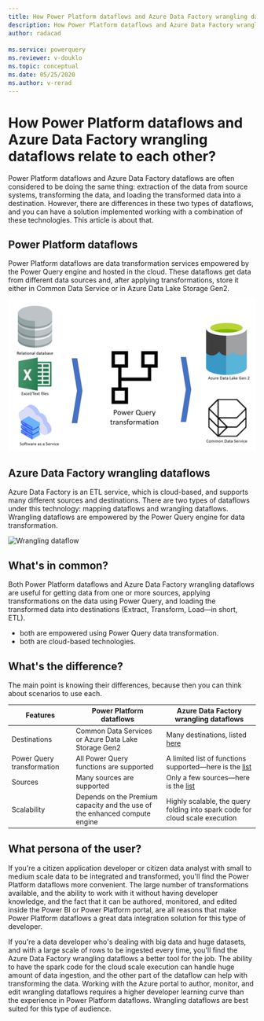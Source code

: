 ```yaml
---
title: How Power Platform dataflows and Azure Data Factory wrangling dataflows relate to each other
description: How Power Platform dataflows and Azure Data Factory wrangling dataflows relate to each other
author: radacad

ms.service: powerquery
ms.reviewer: v-douklo
ms.topic: conceptual
ms.date: 05/25/2020
ms.author: v-rerad
---
```


# How Power Platform dataflows and Azure Data Factory wrangling dataflows relate to each other?

Power Platform dataflows and Azure Data Factory dataflows are often considered to be doing the same thing: extraction of the data from source systems, transforming the data, and loading the transformed data into a destination. However, there are differences in these two types of dataflows, and you can have a solution implemented working with a combination of these technologies. This article is about that.

## Power Platform dataflows

Power Platform dataflows are data transformation services empowered by the Power Query engine and hosted in the cloud. These dataflows get data from different data sources and, after applying transformations, store it either in Common Data Service or in Azure Data Lake Storage Gen2.

![Power Platform dataflows diagram](media/dataflows-power-platform-dynamics-365/dataflow-function.png)

## Azure Data Factory wrangling dataflows

Azure Data Factory is an ETL service, which is cloud-based, and supports many different sources and destinations. There are two types of dataflows under this technology: mapping dataflows and wrangling dataflows. Wrangling dataflows are empowered by the Power Query engine for data transformation.

![Wrangling dataflow](https://docs.microsoft.com/azure/data-factory/media/wrangling-data-flow/tutorial6.png)

## What's in common?

Both Power Platform dataflows and Azure Data Factory wrangling dataflows are useful for getting data from one or more sources, applying transformations on the data using Power Query, and loading the transformed data into destinations (Extract, Transform, Load&mdash;in short, ETL). 

- both are empowered using Power Query data transformation.
- both are cloud-based technologies.

## What's the difference?

The main point is knowing their differences, because then you can think about scenarios to use each.

| Features                   | Power Platform dataflows                                     | Azure Data Factory wrangling dataflows                       |
| -------------------------- | ------------------------------------------------------------ | ------------------------------------------------------------ |
| Destinations               | Common Data Services or Azure Data Lake Storage Gen2        | Many destinations, listed [here](https://azure.microsoft.com/blog/new-connectors-available-in-azure-data-factory-v2/) |
| Power Query transformation | All Power Query functions are supported                      | A limited list of functions supported&mdash;here is the [list](https://docs.microsoft.com/azure/data-factory/wrangling-data-flow-functions) |
| Sources                    | Many sources are supported                                  | Only a few sources&mdash;here is the [list](https://docs.microsoft.com/azure/data-factory/wrangling-data-flow-functions) |
| Scalability                | Depends on the Premium capacity and the use of the enhanced compute engine | Highly scalable, the query folding into spark code for cloud scale execution |

## What persona of the user?

If you're a citizen application developer or citizen data analyst with small to medium scale data to be integrated and transformed, you'll find the Power Platform dataflows more convenient. The large number of transformations available, and the ability to work with it without having developer knowledge, and the fact that it can be authored, monitored, and edited inside the Power BI or Power Platform portal, are all reasons that make Power Platform dataflows a great data integration solution for this type of developer.

If you're a data developer who's dealing with big data and huge datasets, and with a large scale of rows to be ingested every time, you'll find the Azure Data Factory wrangling dataflows a better tool for the job. The ability to have the spark code for the cloud scale execution can handle huge amount of data ingestion, and the other part of the dataflow can help with transforming the data. Working with the Azure portal to author, monitor, and edit wrangling dataflows requires a higher developer learning curve than the experience in Power Platform dataflows. Wrangling dataflows are best suited for this type of audience. 
